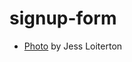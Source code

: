 # signup-form

- [Photo](https://www.pexels.com/photo/aerial-view-of-houses-and-green-trees-near-mountains-and-body-of-water-4784462/) by Jess Loiterton